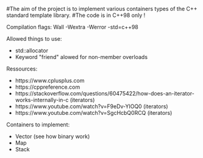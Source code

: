 #The aim of the project is to implement various containers types of the C++ standard template library.
#The code is in C++98 only !

Compilation flags: Wall -Wextra -Werror -std=c++98<br/>

Allowed things to use:<br/>
<ul>
  <li>std::allocator</li>
  <li>Keyword "friend" alowed for non-member overloads</li>
</ul>

Ressources: <br/> 
<ul>
  <li>https://www.cplusplus.com</li>
  <li>https://cppreference.com</li>
  <li>https://stackoverflow.com/questions/60475422/how-does-an-iterator-works-internally-in-c (iterators)</li>
  <li>https://www.youtube.com/watch?v=F9eDv-YIOQ0 (iterators)</li>
  <li>https://www.youtube.com/watch?v=SgcHcbQ0RCQ (iterators)</li>
</ul>

Containers to implement:<br/>
<ul>
  <li>Vector (see how binary work)</li>
  <li>Map</li>
  <li>Stack</li>
</ul>
